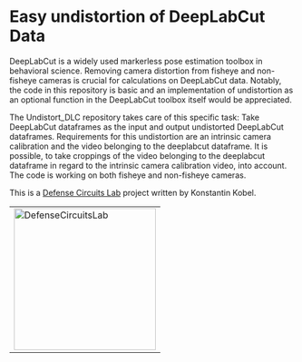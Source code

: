 # Easy undistortion of DeepLabCut Data

DeepLabCut is a widely used markerless pose estimation toolbox in behavioral science. Removing camera distortion from fisheye and non-fisheye cameras is crucial for calculations on DeepLabCut data. Notably, the code in this repository is basic and an implementation of undistortion as an optional function in the DeepLabCut toolbox itself would be appreciated.

The Undistort_DLC repository takes care of this specific task: Take DeepLabCut dataframes as the input and output undistorted DeepLabCut dataframes. Requirements for this undistortion are an intrinsic camera calibration and the video belonging to the deeplabcut dataframe. It is possible, to take croppings of the video belonging to the deeplabcut dataframe in regard to the intrinsic camera calibration video, into account. The code is working on both fisheye and non-fisheye cameras.



This is a [Defense Circuits Lab](https://www.defense-circuits-lab.com/) project written by Konstantin Kobel.
<table>
<td>
    <a href="https://www.defense-circuits-lab.com/"> 
        <img src="https://static.wixstatic.com/media/547baf_87ffe507a5004e29925dbeb65fe110bb~mv2.png/v1/fill/w_406,h_246,al_c,q_85,usm_0.66_1.00_0.01,enc_auto/LabLogo3black.png" alt="DefenseCircuitsLab" style="width: 250px;"/>
    </a>
</td>

</table>
